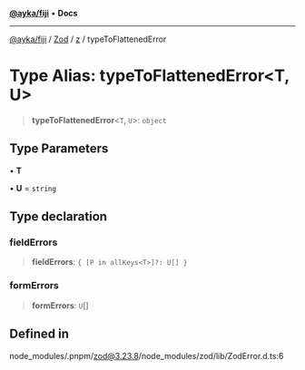 [**@ayka/fiji**](../../../../../README.md) • **Docs**

***

[@ayka/fiji](../../../../../globals.md) / [Zod](../../../README.md) / [z](../README.md) / typeToFlattenedError

# Type Alias: typeToFlattenedError\<T, U\>

> **typeToFlattenedError**\<`T`, `U`\>: `object`

## Type Parameters

• **T**

• **U** = `string`

## Type declaration

### fieldErrors

> **fieldErrors**: `{ [P in allKeys<T>]?: U[] }`

### formErrors

> **formErrors**: `U`[]

## Defined in

node\_modules/.pnpm/zod@3.23.8/node\_modules/zod/lib/ZodError.d.ts:6
